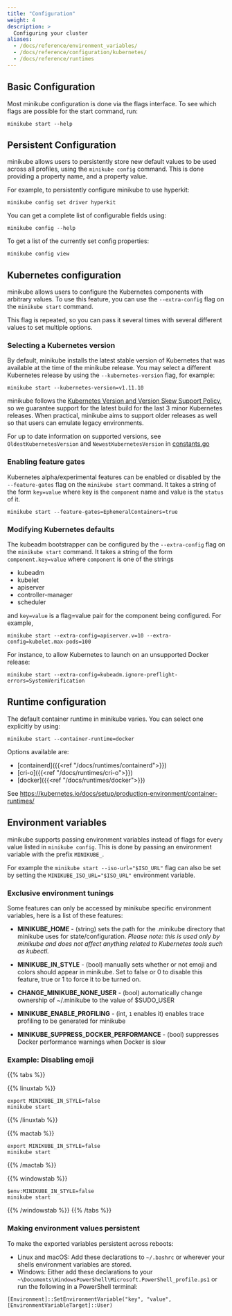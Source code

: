 ```yaml
---
title: "Configuration"
weight: 4
description: >
  Configuring your cluster 
aliases:
  - /docs/reference/environment_variables/
  - /docs/reference/configuration/kubernetes/
  - /docs/reference/runtimes
---
```


## Basic Configuration

Most minikube configuration is done via the flags interface. To see which flags are possible for the start command, run:

```shell
minikube start --help
```

## Persistent Configuration

minikube allows users to persistently store new default values to be used across all profiles, using the `minikube config` command. This is done providing a property name, and a property value.

For example, to persistently configure minikube to use hyperkit:

```shell
minikube config set driver hyperkit
```

You can get a complete list of configurable fields using:

```shell
minikube config --help
```

To get a list of the currently set config properties:

```shell
minikube config view
```

## Kubernetes configuration

minikube allows users to configure the Kubernetes components with arbitrary values. To use this feature, you can use the `--extra-config` flag on the `minikube start` command.

This flag is repeated, so you can pass it several times with several different values to set multiple options.

### Selecting a Kubernetes version

By default, minikube installs the latest stable version of Kubernetes that was available at the time of the minikube release. You may select a different Kubernetes release by using the `--kubernetes-version` flag, for example:

```shell
minikube start --kubernetes-version=v1.11.10
```
  
minikube follows the [Kubernetes Version and Version Skew Support Policy](https://kubernetes.io/docs/setup/version-skew-policy/), so we guarantee support for the latest build for the last 3 minor Kubernetes releases. When practical, minikube aims to support older releases as well so that users can emulate legacy environments.

For up to date information on supported versions, see `OldestKubernetesVersion` and `NewestKubernetesVersion` in [constants.go](https://github.com/kubernetes/minikube/blob/master/pkg/minikube/constants/constants.go)

### Enabling feature gates

Kubernetes alpha/experimental features can be enabled or disabled by the `--feature-gates` flag on the `minikube start` command. It takes a string of the form `key=value` where key is the `component` name and value is the `status` of it.

```shell
minikube start --feature-gates=EphemeralContainers=true
```

### Modifying Kubernetes defaults

The kubeadm bootstrapper can be configured by the `--extra-config` flag on the `minikube start` command.  It takes a string of the form `component.key=value` where `component` is one of the strings

* kubeadm
* kubelet
* apiserver
* controller-manager
* scheduler

and `key=value` is a flag=value pair for the component being configured.  For example,

```shell
minikube start --extra-config=apiserver.v=10 --extra-config=kubelet.max-pods=100
```

For instance, to allow Kubernetes to launch on an unsupported Docker release:

```shell
minikube start --extra-config=kubeadm.ignore-preflight-errors=SystemVerification
```

## Runtime configuration

The default container runtime in minikube varies. You can select one explicitly by using:

```shell
minikube start --container-runtime=docker
```

Options available are:

* [containerd]({{<ref "/docs/runtimes/containerd">}})
* [cri-o]({{<ref "/docs/runtimes/cri-o">}})
* [docker]({{<ref "/docs/runtimes/docker">}})

See <https://kubernetes.io/docs/setup/production-environment/container-runtimes/>

## Environment variables

minikube supports passing environment variables instead of flags for every value listed in `minikube config`.  This is done by passing an environment variable with the prefix `MINIKUBE_`.

For example the `minikube start --iso-url="$ISO_URL"` flag can also be set by setting the `MINIKUBE_ISO_URL="$ISO_URL"` environment variable.

### Exclusive environment tunings

Some features can only be accessed by minikube specific environment variables, here is a list of these features:

* **MINIKUBE_HOME** - (string) sets the path for the .minikube directory that minikube uses for state/configuration. *Please note: this is used only by minikube and does not affect anything related to Kubernetes tools such as kubectl.*

* **MINIKUBE_IN_STYLE** - (bool) manually sets whether or not emoji and colors should appear in minikube. Set to false or 0 to disable this feature, true or 1 to force it to be turned on.

* **CHANGE_MINIKUBE_NONE_USER** - (bool) automatically change ownership of ~/.minikube to the value of $SUDO_USER

* **MINIKUBE_ENABLE_PROFILING** - (int, `1` enables it) enables trace profiling to be generated for minikube

* **MINIKUBE_SUPPRESS_DOCKER_PERFORMANCE** - (bool) suppresses Docker performance warnings when Docker is slow

### Example: Disabling emoji

{{% tabs %}}

{{% linuxtab %}}

```shell
export MINIKUBE_IN_STYLE=false
minikube start
```

{{% /linuxtab %}}

{{% mactab %}}

```shell
export MINIKUBE_IN_STYLE=false
minikube start
```

{{% /mactab %}}

{{% windowstab %}}

```shell
$env:MINIKUBE_IN_STYLE=false
minikube start
```

{{% /windowstab %}}
{{% /tabs %}}

### Making environment values persistent

To make the exported variables persistent across reboots:

* Linux and macOS: Add these declarations to `~/.bashrc` or wherever your shells environment variables are stored.
* Windows: Either add these declarations to your `~\Documents\WindowsPowerShell\Microsoft.PowerShell_profile.ps1` or run the following in a PowerShell terminal:
```shell
[Environment]::SetEnvironmentVariable("key", "value", [EnvironmentVariableTarget]::User)
```

